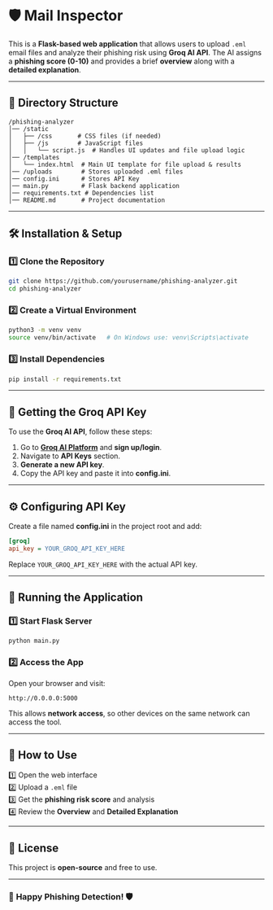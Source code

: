 # 🛡️ Mail Inspector

This is a **Flask-based web application** that allows users to upload `.eml` email files and analyze their phishing risk using **Groq AI API**. The AI assigns a **phishing score (0-10)** and provides a brief **overview** along with a **detailed explanation**.

---

## 📂 Directory Structure

```
/phishing-analyzer
│── /static
│   ├── /css       # CSS files (if needed)
│   ├── /js        # JavaScript files
│   │   └── script.js  # Handles UI updates and file upload logic
│── /templates
│   └── index.html  # Main UI template for file upload & results
│── /uploads        # Stores uploaded .eml files
│── config.ini      # Stores API Key
│── main.py         # Flask backend application
│── requirements.txt # Dependencies list
│── README.md       # Project documentation
```

---

## 🛠️ Installation & Setup

### **1️⃣ Clone the Repository**
```sh
git clone https://github.com/yourusername/phishing-analyzer.git
cd phishing-analyzer
```

### **2️⃣ Create a Virtual Environment**
```sh
python3 -m venv venv
source venv/bin/activate   # On Windows use: venv\Scripts\activate
```

### **3️⃣ Install Dependencies**
```sh
pip install -r requirements.txt
```

---

## 🔑 Getting the Groq API Key

To use the **Groq AI API**, follow these steps:

1. Go to **[Groq AI Platform](https://console.groq.com/)** and **sign up/login**.
2. Navigate to **API Keys** section.
3. **Generate a new API key**.
4. Copy the API key and paste it into **config.ini**.

---

## ⚙️ Configuring API Key

Create a file named **config.ini** in the project root and add:
```ini
[groq]
api_key = YOUR_GROQ_API_KEY_HERE
```

Replace `YOUR_GROQ_API_KEY_HERE` with the actual API key.

---

## 🚀 Running the Application

### **1️⃣ Start Flask Server**
```sh
python main.py
```

### **2️⃣ Access the App**
Open your browser and visit:
```
http://0.0.0.0:5000
```

This allows **network access**, so other devices on the same network can access the tool.

---

## 📝 How to Use
1️⃣ Open the web interface  
2️⃣ Upload a `.eml` file  
3️⃣ Get the **phishing risk score** and analysis  
4️⃣ Review the **Overview** and **Detailed Explanation**  

---

## 📜 License
This project is **open-source** and free to use.

---

### 🚀 **Happy Phishing Detection! 🛡️**

